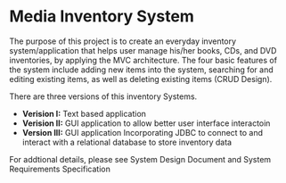 # Media Inventory System
The purpose of this project is to create an everyday inventory system/application that helps user manage his/her books, CDs, and DVD inventories, by applying the MVC architecture.  The four basic features of the system include adding new items into the system, searching for and editing existing items, as well as deleting existing items (CRUD Design). 

There are three versions of this inventory Systems. 

* **Verision I:**  Text based application
* **Verision II:**  GUI application to allow better user interface interactoin
* **Version III:** GUI application Incorporating JDBC to connect to and interact with a relational database to store inventory data

For addtional details, please see System Design Document and System Requirements Specification
